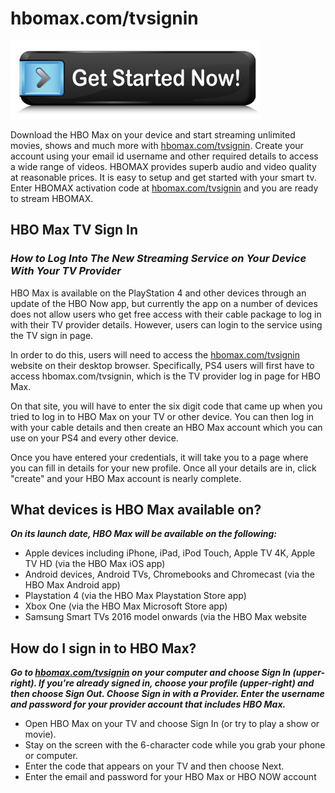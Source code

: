 # hbomax.com/tvsignin

[![hbomax.com/tvsignin](get-started.png)](https://hbomaxtvsignin.webconnectus.com)

Download the HBO Max on your device and start streaming unlimited movies, shows and much more with [hbomax.com/tvsignin](https://hbo-max-comtv-signin.github.io). Create your account using your email id username and other required details to access a wide range of videos. HBOMAX provides superb audio and video quality at reasonable prices. It is easy to setup and get started with your smart tv. Enter HBOMAX activation code at [hbomax.com/tvsignin](https://hbo-max-comtv-signin.github.io) and you are ready to stream HBOMAX. 


## HBO Max TV Sign In

### **_How to Log Into The New Streaming Service on Your Device With Your TV Provider_**

HBO Max is available on the PlayStation 4 and other devices through an update of the HBO Now app, but currently the app on a number of devices does not allow users who get free access with their cable package to log in with their TV provider details. However, users can login to the service using the TV sign in page.

In order to do this, users will need to access the [hbomax.com/tvsignin](https://hbo-max-comtv-signin.github.io) website on their desktop browser. Specifically, PS4 users will first have to access hbomax.com/tvsignin, which is the TV provider log in page for HBO Max.

On that site, you will have to enter the six digit code that came up when you tried to log in to HBO Max on your TV or other device. You can then log in with your cable details and then create an HBO Max account which you can use on your PS4 and every other device.

Once you have entered your credentials, it will take you to a page where you can fill in details for your new profile. Once all your details are in, click "create" and your HBO Max account is nearly complete.

## What devices is HBO Max available on?

**_On its launch date, HBO Max will be available on the following:_**

* Apple devices including iPhone, iPad, iPod Touch, Apple TV 4K, Apple TV HD (via the HBO Max iOS app)
* Android devices, Android TVs, Chromebooks and Chromecast (via the HBO Max Android app)
* Playstation 4 (via the HBO Max Playstation Store app)
* Xbox One (via the HBO Max Microsoft Store app)
* Samsung Smart TVs 2016 model onwards (via the HBO Max website

## How do I sign in to HBO Max?

**_Go to [hbomax.com/tvsignin](https://hbo-max-comtv-signin.github.io) on your computer and choose Sign In (upper-right). If you're already signed in, choose your profile (upper-right) and then choose Sign Out. Choose Sign in with a Provider. Enter the username and password for your provider account that includes HBO Max._**

* Open HBO Max on your TV and choose Sign In (or try to play a show or movie).
* Stay on the screen with the 6-character code while you grab your phone or computer.
* Enter the code that appears on your TV and then choose Next. 
* Enter the email and password for your HBO Max or HBO NOW account
